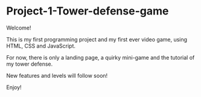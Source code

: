 # Project-1-Tower-defense-game

Welcome!

This is my first programming project and my first ever video game, using HTML, CSS and JavaScript.

For now, there is only a landing page, a quirky mini-game and the tutorial of my tower defense.

New features and levels will follow soon!

Enjoy!